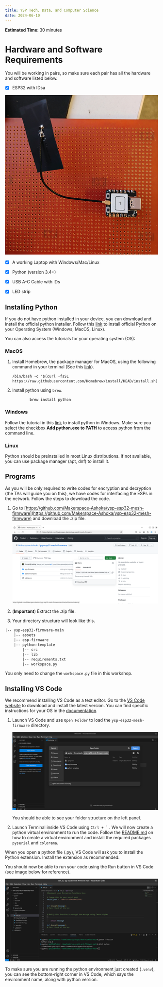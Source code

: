 ```yaml
---
title: YSP Tech, Data, and Computer Science
date: 2024-06-10
---
```


**Estimated Time**: $30$ minutes

# Hardware and Software Requirements

You will be working in pairs, so make sure each pair has all the
hardware and software listed below.

- [x] ESP32 with IDsa

![](./assets/esp32_pic.jpg)

- [x] A working Laptop with Windows/Mac/Linux

- [x] Python (version 3.4+)

- [x] USB A-C Cable with IDs

- [x] LED strip

## Installing Python

If you do not have python installed in your device, you can download and
install the official python installer. Follow this [
link](https://www.python.org/downloads/) to install official Python on
your Operating System (Windows, MacOS, Linux).

You can also access the tutorials for your operating system (OS):

### MacOS

1.  Install Homebrew, the package manager for MacOS, using the following command in your terminal (See this [link](https://brew.sh/)).

		/bin/bash -c "$(curl -fsSL https://raw.githubusercontent.com/Homebrew/install/HEAD/install.sh)"

2.  Install python using `brew`.

                brew install python

### Windows

Follow the tutorial in this [link](https://www.digitalocean.com/community/tutorials/install-python-windows-10) to install python in Windows. Make sure you select the checkbox **Add python.exe to PATH** to access python from the command line.

### Linux

Python should be preinstalled in most Linux distributions. If not
available, you can use package manager (apt, dnf) to install it.

## Programs

As you will be only required to write codes for encryption and
decryption (the TAs will guide you on this), we have codes for
interfacing the ESPs in the network. Follow the steps to download the
code.

1.  Go to [https://github.com/Makerspace-Ashoka/ysp-esp32-mesh-firmware](https://github.com/Makerspace-Ashoka/ysp-esp32-mesh-firmware) and download the .zip file.
	
	![](./assets/ysp_firmware.png)

2.  (**Important**) Extract the .zip file.

3.  Your directory structure will look like this.
```
|-- ysp-esp32-firmware-main
	|-- assets
 	|-- esp-firmware
  	|-- python-template
	  	|-- src
      	|-- lib
      	|-- requirements.txt
     	|-- workspace.py
```

 You only need to change the `workspace.py` file in this workshop.

## Installing VS Code

We recommend installing VS Code as a text editor. Go to the [VS Code website](https://code.visualstudio.com/) to download and install the
latest version. You can find specific instructions for your OS in the
[documentation](https://code.visualstudio.com/docs/setup/setup-overview).

1.  Launch VS Code and use `Open Folder` to load the
    `ysp-esp32-mesh-firmware` directory.
	
	![](./assets/vs_code_folder.png)

    You should be able to see your folder structure on the left panel.

2.  Launch Terminal inside VS Code using `` Ctrl + ` `` . We will now create a python virtual environment to run the code. Follow the [README.md](https://github.com/Makerspace-Ashoka/ysp-esp32-mesh-firmware/blob/main/README.md) on how to create a virtual environment and install the required packages `pyserial` and `colorama`.

When you open a python file (.py), VS Code will ask you to install the Python extension. Install the extension as recommended.

You should now be able to run your code using the Run button in VS Code (see image below for reference).

![](./assets/vscode-run-code.png)

To make sure you are running the python environment just created
(`.venv`), you can see the bottom-right corner in VS Code, which says the environment name, along with python version.
